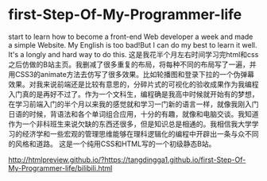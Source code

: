 # first-Step-Of-My-Programmer-life
start to learn how to become a front-end Web developer a week and made a simple Website. 
My English is too bad!But I can do my best to learn it well.
It's a longly and hard way to do this.
这是我花半个月左右时间学习完html和css之后仿做的B站主页。我删减了很多重复的布局，将每种不同的布局写了一遍，并用CSS3的animate方法去仿写了很多效果。比如轮播图和登录下拉的一个伪弹幕效果。对我来说前端还是比较有意思的，分碎片式的可视化的验收成果作为我编程入门真的是再好不过了。作为一个文科生，编程确是我高中时候就开始有的梦想，在学习前端入门的半个月以来我的感觉就和学习一门新的语言一样，就像我刚入门日语的时候，背语法和各个单词组合应用，十分的有趣，就像和电脑交谈。我知道作为一个非科班生来说欠缺的东西还很多，但是知识总是相通的。我相信我大学学习的经济学和一些宏观的管理思维能够在理科逻辑化的编程中开辟出一条与众不同的风格和道路。
这是一个纯用CSS和HTML写的一个初级静态B站。

http://htmlpreview.github.io/?https://tangdingga1.github.io/first-Step-Of-My-Programmer-life/bilibili.html
